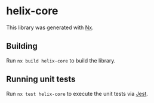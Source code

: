 # helix-core

This library was generated with [Nx](https://nx.dev).

## Building

Run `nx build helix-core` to build the library.

## Running unit tests

Run `nx test helix-core` to execute the unit tests via [Jest](https://jestjs.io).
